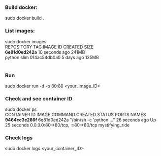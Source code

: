 ### Build docker:
sudo docker build . <br />


### List images:
sudo docker images<br />
REPOSITORY   TAG       IMAGE ID       CREATED          SIZE<br />
<none>       <none>    **6e81d0ed242a**   10 seconds ago   241MB<br />
python       slim      014ac54db0a0   5 days ago       125MB<br />
<br />

### Run
sudo docker run -d -p 80:80 <your_image_ID> <br />

### Check and see container ID
sudo docker ps<br />
CONTAINER ID   IMAGE          COMMAND                  CREATED          STATUS          PORTS                               NAMES<br />
**9464cc3c286f**   6e81d0ed242a   "/bin/sh -c 'python …"   26 seconds ago   Up 25 seconds   0.0.0.0:80->80/tcp, :::80->80/tcp   mystifying_ride<br />

### Check logs
sudo docker logs <your_container_ID> <br />

